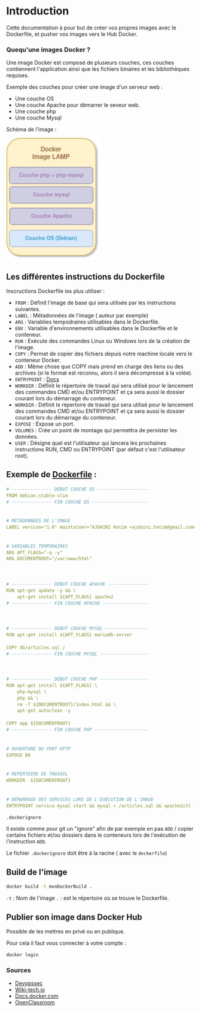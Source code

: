 # Introduction

Cette documentation à pour but de créer vos propres images avec le Dockerfile, et pusher vos images vers le Hub Docker.

### Quequ'une images Docker ?

 Une image Docker est composé de plusieurs couches, ces couches contiennent l'application ainsi que les fichiers binaires et les bibliothèques requises.

 Exemple des couches pour créer une image d'un serveur web :

 - Une couche OS
 - Une couche Apache pour démarrer le seveur web.
 - Une couche php 
 - Une couche Mysql

Schéma de l'image :

![Schéma image lamp](images/dockerImageLamp.jpg)

## Les différentes instructions du Dockerfile

Inscructions Dockerfile les plus utiliser :

-  `FROM` : Définit l'image de base qui sera utilisée par les instructions suivantes.
- `LABEL` : Métadonnées de l'image ( auteur par exemple)
- `ARG` : Variablies tempodraires utilisables dans le Dockerfile.
- `ENV` : Variable d'environnements utilisables dans le Dockerfile et le conteneur.
- `RUN` : Exécute des commandes Linux ou Windows lors de la création de l'image.
- `COPY` : Permet de copier des fichiers depuis notre machine locale vers le conteneur Docker.
- `ADD` : Même chose que COPY mais prend en charge des liens ou des archives (si le format est reconnu, alors il sera décompressé à la volée).
- `ENTRYPOINT` : [Docs](https://aws.amazon.com/fr/blogs/france/demystifier-entrypoint-et-cmd-dans-docker/)
- `WORKDIR` : Définit le répertoire de travail qui sera utilisé pour le lancement des commandes CMD et/ou ENTRYPOINT et ça sera aussi le dossier courant lors du démarrage du conteneur.
- `WORKDIR` : Définit le répertoire de travail qui sera utilisé pour le lancement des commandes CMD et/ou ENTRYPOINT et ça sera aussi le dossier courant lors du démarrage du conteneur.
- `EXPOSE` : Expose un port.
- `VOLUMES` : Crée un point de montage qui permettra de persister les données.
- `USER` : Désigne quel est l'utilisateur qui lancera les prochaines instructions RUN, CMD ou ENTRYPOINT (par défaut c'est l'utilisateur root).

## Exemple de [Dockerfile](https://devopssec.fr/article/creer-ses-propres-images-docker-dockerfile) :


```yaml
# --------------- DÉBUT COUCHE OS -------------------
FROM debian:stable-slim
# --------------- FIN COUCHE OS ---------------------


# MÉTADONNÉES DE L'IMAGE
LABEL version="1.0" maintainer="AJDAINI Hatim <ajdaini.hatim@gmail.com>"


# VARIABLES TEMPORAIRES
ARG APT_FLAGS="-q -y"
ARG DOCUMENTROOT="/var/www/html"



# --------------- DÉBUT COUCHE APACHE ---------------
RUN apt-get update -y && \
    apt-get install ${APT_FLAGS} apache2
# --------------- FIN COUCHE APACHE -----------------



# --------------- DÉBUT COUCHE MYSQL ----------------
RUN apt-get install ${APT_FLAGS} mariadb-server

COPY db/articles.sql /
# --------------- FIN COUCHE MYSQL ------------------



# --------------- DÉBUT COUCHE PHP ------------------
RUN apt-get install ${APT_FLAGS} \
    php-mysql \
    php && \
    rm -f ${DOCUMENTROOT}/index.html && \
    apt-get autoclean -y

COPY app ${DOCUMENTROOT}
# --------------- FIN COUCHE PHP --------------------


# OUVERTURE DU PORT HTTP
EXPOSE 80


# RÉPERTOIRE DE TRAVAIL
WORKDIR  ${DOCUMENTROOT}


# DÉMARRAGE DES SERVICES LORS DE L'EXÉCUTION DE L'IMAGE
ENTRYPOINT service mysql start && mysql < /articles.sql && apache2ctl -D FOREGROUND
```

`.dockerignore`

Il existe comme pour git un "ignore" afin de par exemple en pas `ADD` / copier certains fichiers et/ou dossiers dans le conteneurs lors de l'exécution de l'instruction `ADD`.

Le fichier `.dockerignore` doit être à la racine ( avec le `dockerfile`)
## Build de l'image

```bash
docker build -t monDockerBuild .
```

`-t` : Nom de l'image
`.` : est le répertoire où se trouve le Dockerfile.

## Publier son image dans Docker Hub

Possible de les mettres en privé ou en publique.

Pour cela il faut vous connecter à votre compte :

```bash
docker login
```

### Sources

- [Devopssec](https://devopssec.fr/article/creer-ses-propres-images-docker-dockerfile)
- [Wiki-tech.io](https://wiki-tech.io/Conteneurisation/Docker/Image)
- [Docs.docker.com](https://docs.docker.com/engine/reference/builder/)
- [OpenClassroom](https://openclassrooms.com/fr/courses/2035766-optimisez-votre-deploiement-en-creant-des-conteneurs-avec-docker/6211517-creez-votre-premier-dockerfile)

